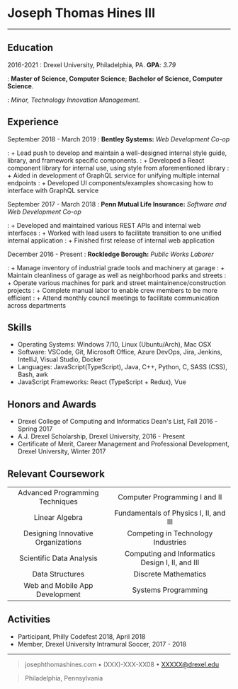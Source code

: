 # Joseph Thomas Hines III

----

Education
---------

2016-2021
:   Drexel University, Philadelphia, PA. **GPA**: *3.79*

:   **Master of Science, Computer Science**; **Bachelor of Science, Computer Science**.

:   *Minor, Technology Innovation Management.*

Experience
----------

September 2018 - March 2019
:   **Bentley Systems:** *Web Development Co-op*

:   + Lead push to develop and maintain a well-designed internal style guide, library, and framework specific components.
:   + Developed a React component library for internal use, using style from aforementioned library
:   + Aided in development of GraphQL service for unifying multiple internal endpoints
:   + Developed UI components/examples showcasing how to interface with GraphQL service

September 2017 - March 2018
:   **Penn Mutual Life Insurance:** *Software and Web Development Co-op*

:   + Developed and maintained various REST APIs and internal web interfaces
:   + Worked with lead users to facilitate transition to one unified internal application
:   + Finished first release of internal web application

December 2016 - Present
:   **Rockledge Borough:** *Public Works Laborer*

:   + Manage inventory of industrial grade tools and machinery at garage
:   + Maintain cleanliness of garage as well as neighborhood parks and streets
:   + Operate various machines for park and street maintainence/construction projects
:   + Complete manual labor to enable crew members to be more efficient
:   + Attend monthly council meetings to facilitate communication across departments

Skills
----------

 + Operating Systems: Windows 7/10, Linux (Ubuntu/Arch), Mac OSX
 + Software: VSCode, Git, Microsoft Office, Azure DevOps, Jira, Jenkins, IntelliJ, Visual Studio, Docker
 + Languages: JavaScript(TypeScript), Java, C++, Python, C, SASS (CSS), Bash, awk
 + JavaScript Frameworks: React (TypeScript + Redux), Vue

Honors and Awards
----------

 + Drexel College of Computing and Informatics Dean's List, Fall 2016 - Spring 2017
 + A.J. Drexel Scholarship, Drexel University, 2016 - Present
 + Certificate of Merit, Career Management and Professional Development, Drexel University, Winter 2017

Relevant Coursework
----------

|||
|:---:|:---:|
|Advanced Programming Techniques | Computer Programming I and II |
|Linear Algebra | Fundamentals of Physics I, II, and III |
|Designing Innovative Organizations | Competing in Technology Industries |
|Scientific Data Analysis | Computing and Informatics Design I, II, and III |
|Data Structures | Discrete Mathematics |
|Web and Mobile App Development | Systems Programming |

Activities
----------
 + Participant, Philly Codefest 2018, April 2018
 + Member, Drexel University Intramural Soccer, 2017 - 2018

----

> josephthomashines.com • (XXX)-XXX-XX08 • <XXXXX@drexel.edu>

> Philadelphia, Pennsylvania
